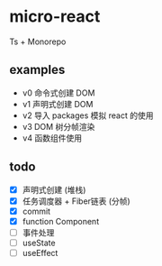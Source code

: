 # micro-react

Ts + Monorepo

## examples
- v0 命令式创建 DOM
- v1 声明式创建 DOM
- v2 导入 packages 模拟 react 的使用
- v3 DOM 树分帧渲染
- v4 函数组件使用


## todo

- [x] 声明式创建 (堆栈)
- [x] 任务调度器 + Fiber链表 (分帧)
- [x] commit 
- [x] function Component
- [ ] 事件处理
- [ ] useState
- [ ] useEffect
